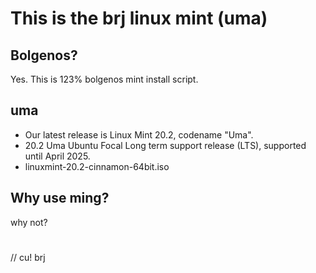 # This is the brj linux mint (uma)

## Bolgenos?

Yes. This is 123% bolgenos mint install script.

## uma

- Our latest release is Linux Mint 20.2, codename "Uma".
- 20.2 	Uma 	Ubuntu Focal 	Long term support release (LTS), supported until April 2025.
- linuxmint-20.2-cinnamon-64bit.iso

## Why use ming? 

why not?

#

// cu! brj
